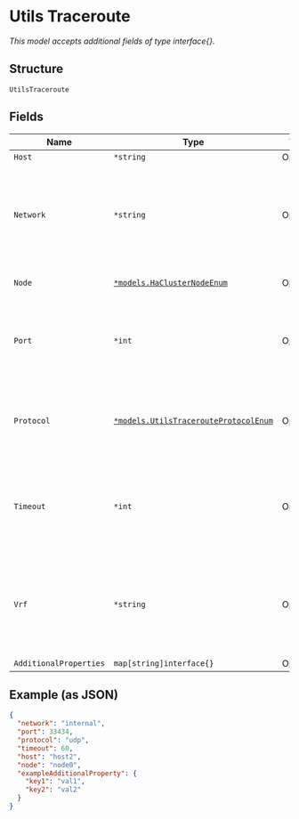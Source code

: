 
# Utils Traceroute

*This model accepts additional fields of type interface{}.*

## Structure

`UtilsTraceroute`

## Fields

| Name | Type | Tags | Description |
|  --- | --- | --- | --- |
| `Host` | `*string` | Optional | Host name |
| `Network` | `*string` | Optional | For SSR, optional, the source to initiate traceroute from<br><br>**Default**: `"internal"` |
| `Node` | [`*models.HaClusterNodeEnum`](../../doc/models/ha-cluster-node-enum.md) | Optional | only for HA. enum: `node0`, `node1` |
| `Port` | `*int` | Optional | When `protocol`==`udp`, not supported in SSR. The udp port to use<br><br>**Default**: `33434` |
| `Protocol` | [`*models.UtilsTracerouteProtocolEnum`](../../doc/models/utils-traceroute-protocol-enum.md) | Optional | enum: `icmp` (Only supported by AP/MxEdge), `udp`<br><br>**Default**: `"udp"` |
| `Timeout` | `*int` | Optional | Not supported in SSR. Maximum time in seconds to wait for the response<br><br>**Default**: `60` |
| `Vrf` | `*string` | Optional | For SRX, optional, the source to initiate traceroute from. by default, master VRF/RI is assumed |
| `AdditionalProperties` | `map[string]interface{}` | Optional | - |

## Example (as JSON)

```json
{
  "network": "internal",
  "port": 33434,
  "protocol": "udp",
  "timeout": 60,
  "host": "host2",
  "node": "node0",
  "exampleAdditionalProperty": {
    "key1": "val1",
    "key2": "val2"
  }
}
```

